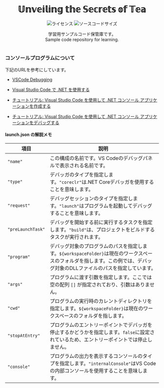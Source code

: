 <div align="center">

# 𝕌𝕟𝕧𝕖𝕚𝕝𝕚𝕟𝕘 𝕥𝕙𝕖 𝕊𝕖𝕔𝕣𝕖𝕥𝕤 𝕠𝕗 𝕋𝕖𝕒
![ライセンス](https://img.shields.io/github/license/184ym2/til)
![ソースコードサイズ](https://img.shields.io/github/languages/code-size/184ym2/til)

学習用サンプルコード保管庫です。</br>
Sample code repository for learning.</br>
</div>

# 

### コンソールプログラムについて

下記のURLを参考にしています。

* [VSCode Debugging](https://code.visualstudio.com/docs/editor/debugging)<br>

* [Visual Studio Code で .NET を使用する](https://code.visualstudio.com/docs/languages/dotnet)<br>

* [チュートリアル: Visual Studio Code を使用して .NET コンソール アプリケーションを作成する](https://learn.microsoft.com/ja-jp/dotnet/core/tutorials/with-visual-studio-code?pivots=dotnet-6-0)<br>

* [チュートリアル: Visual Studio Code を使用して .NET コンソール アプリケーションをデバッグする](https://learn.microsoft.com/ja-jp/dotnet/core/tutorials/debugging-with-visual-studio-code?pivots=dotnet-6-0)<br>

#### launch.json の解説メモ

| 項目              | 説明                                                                                                                                                                      | 
| ----------------- | ------------------------------------------------------------------------------------------------------------------------------------------------------------------------- | 
| `"name"`          | この構成の名前です。VS Codeのデバッグパネルで表示される名前です。                                                                                                         | 
| `"type"`          | デバッガのタイプを指定します。`"coreclr"`は.NET Coreデバッガを使用することを意味します。                                                                                  | 
| `"request"`       | デバッグセッションのタイプを指定します。`"launch"`はプログラムを起動してデバッグすることを意味します。                                                                    | 
| `"preLaunchTask"` | デバッグを開始する前に実行するタスクを指定します。`"build"`は、プロジェクトをビルドするタスクが実行されます。                                                             | 
| `"program"`       | デバッグ対象のプログラムのパスを指定します。`${workspaceFolder}`は現在のワークスペースのフォルダを指します。この例では、デバッグ対象のDLLファイルのパスを指定しています。 | 
| `"args"`          | プログラムに渡す引数を指定します。ここでは空の配列 `[]` が指定されており、引数はありません。                                                                              | 
| `"cwd"`           | プログラムの実行時のカレントディレクトリを指定します。`${workspaceFolder}`は現在のワークスペースのフォルダを指します。                                                    | 
| `"stopAtEntry"`   | プログラムのエントリーポイントでデバッガを停止するかどうかを指定します。`false`に設定されているため、エントリーポイントでは停止しません。                                 | 
| `"console"`       | プログラムの出力を表示するコンソールのタイプを指定します。`"internalConsole"`はVS Codeの内部コンソールを使用することを意味します。                                        | 




